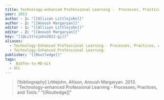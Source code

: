 ```yaml
---
title: Technology-enhanced Professional Learning -  Processes, Practices, and Tools
year: 2013
author - 1: "[[Allison Littlejohn]]"
author - 2: "[[Anoush Margaryan]]"
editor - 1: "[[Allison Littlejohn]]"
editor - 2: "[[Anoush Margaryan]]"
key: "[[@Littlejohn2013-gj]]"
aliases:
  - Technology-Enhanced Professional Learning - Processes, Practices, And Tools
  - Technology-Enhanced Professional Learning
publisher: "[[Routledge]]"
tags:
  - _BibTex-to-MD-Git
  - UCL
---
```


> [!bibliography]
> Littlejohn, Allison, Anoush Margaryan. 2013. “Technology-enhanced Professional Learning -  Processes, Practices, and Tools.” "[[Routledge]]"